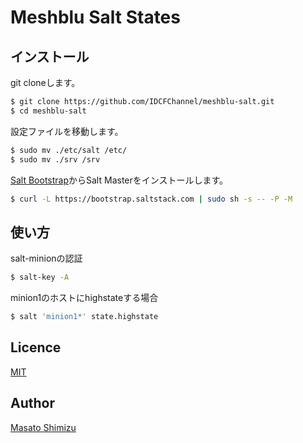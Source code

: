 # Meshblu Salt States

## インストール

git cloneします。

```bash
$ git clone https://github.com/IDCFChannel/meshblu-salt.git
$ cd meshblu-salt
```

設定ファイルを移動します。

```bash
$ sudo mv ./etc/salt /etc/
$ sudo mv ./srv /srv
```

[Salt Bootstrap](https://docs.saltstack.com/en/latest/topics/tutorials/salt_bootstrap.html)からSalt Masterをインストールします。

```bash
$ curl -L https://bootstrap.saltstack.com | sudo sh -s -- -P -M
```

## 使い方

salt-minionの認証

```bash
$ salt-key -A
```

minion1のホストにhighstateする場合

```bash
$ salt 'minion1*' state.highstate
```

## Licence

[MIT](https://github.com/tcnksm/tool/blob/master/LICENCE)

## Author

[Masato Shimizu](https://github.com/masato)

